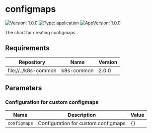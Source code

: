 # configmaps

![Version: 1.0.0](https://img.shields.io/badge/Version-1.0.0-informational?style=flat-square) ![Type: application](https://img.shields.io/badge/Type-application-informational?style=flat-square) ![AppVersion: 1.0.0](https://img.shields.io/badge/AppVersion-1.0.0-informational?style=flat-square)

The chart for creating configmaps.

## Requirements

| Repository | Name | Version |
|------------|------|---------|
| file://../k8s-common | k8s-common | 2.0.0   |

## Parameters

### Configuration for custom configmaps

| Name         | Description                         | Value |
| ------------ | ----------------------------------- | ----- |
| `configmaps` | Configuration for custom configmaps | `{}`  |

